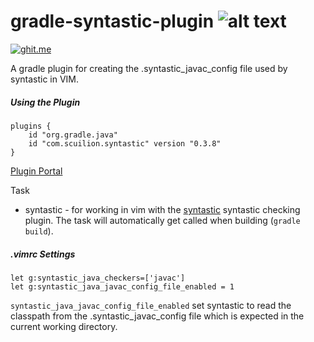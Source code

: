 # gradle-syntastic-plugin ![alt text](https://travis-ci.org/Scuilion/gradle-syntastic-plugin.svg?branch=master)
[![ghit.me](https://ghit.me/badge.svg?repo=Scuilion/gradle-syntastic-plugin)](https://ghit.me/repo/Scuilion/gradle-syntastic-plugin)

A gradle plugin for creating the .syntastic_javac_config file used by syntastic in VIM.

##### Using the Plugin
```
plugins {
    id "org.gradle.java"
    id "com.scuilion.syntastic" version "0.3.8"
}
```

[Plugin Portal](https://plugins.gradle.org/plugin/com.scuilion.syntastic)

Task
* syntastic - for working in vim with the [syntastic](https://github.com/scrooloose/syntastic) syntastic checking plugin. The task will automatically get called when building (`gradle build`).

##### .vimrc Settings

```
let g:syntastic_java_checkers=['javac']
let g:syntastic_java_javac_config_file_enabled = 1
```

`syntastic_java_javac_config_file_enabled` set syntastic to read the classpath from the .syntastic_javac_config file which is expected in the current working directory.
